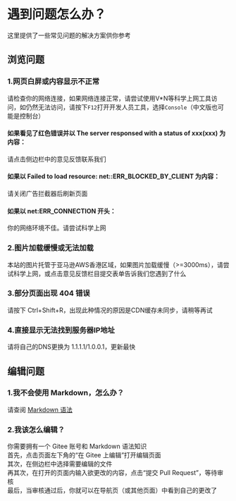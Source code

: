 # 遇到问题怎么办？
这里提供了一些常见问题的解决方案供你参考
## 浏览问题
### 1.网页白屏或内容显示不正常
请检查你的网络连接，如果网络连接正常，请尝试使用V*N等科学上网工具访问，如仍然无法访问，请按下```F12```打开开发人员工具，选择```Console```（中文版也可能是控制台）
#### 如果看见了红色错误并以 The server responsed with a status of xxx(xxx) 为内容：
请点击侧边栏中的意见反馈联系我们
#### 如果以 Failed to load resource: net::ERR_BLOCKED_BY_CLIENT 为内容：
请关闭广告拦截器后刷新页面
#### 如果以 net:ERR_CONNECTION 开头：
你的网络环境不佳。请尝试科学上网
### 2.图片加载缓慢或无法加载
本站的图片托管于亚马逊AWS香港区域，如果图片加载缓慢（>=3000ms），请尝试科学上网，或点击意见反馈栏目提交表单告诉我们您遇到了什么
### 3.部分页面出现 404 错误
请按下 Ctrl+Shift+R，出现此种情况的原因是CDN缓存未同步，请稍等再试
### 4.直接显示无法找到服务器IP地址
请将自己的DNS更换为 1.1.1.1/1.0.0.1，更新最快

## 编辑问题
### 1.我不会使用 Markdown，怎么办？
请查阅 [Markdown 语法](https://markdown.com.cn)
### 2.我该怎么编辑？
你需要拥有一个 Gitee 账号和 Markdown 语法知识   
首先，点击页面左下角的“在 Gitee 上编辑”打开编辑页面   
其次，在侧边栏中选择需要编辑的文件   
再其次，在打开的页面内输入欲更改的内容，点击“提交 Pull Request”，等待审核   
最后，当审核通过后，你就可以在导航页（或其他页面）中看到自己的更改了